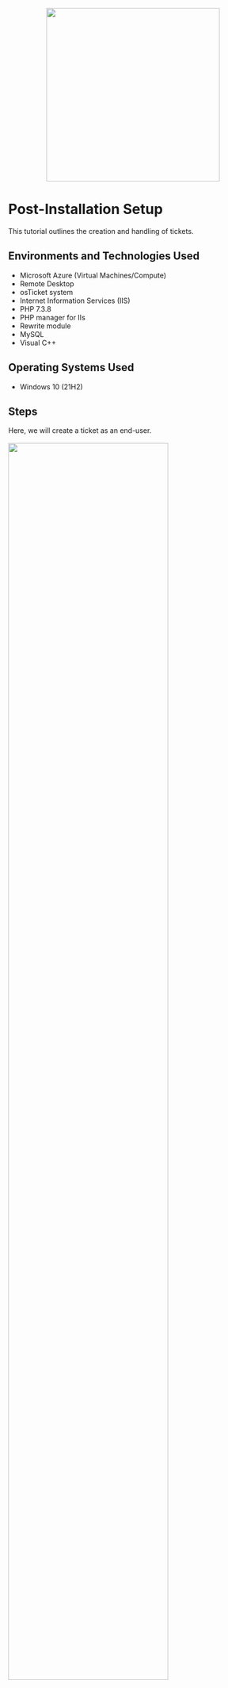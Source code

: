 <p align="center">
<img src="https://github.com/user-attachments/assets/0c9a5058-f465-477c-be11-3de15009f17b" height="350" width="350"
</p>

<h1>Post-Installation Setup</h1>
This tutorial outlines the creation and handling of tickets.<br />


<h2>Environments and Technologies Used</h2>

- Microsoft Azure (Virtual Machines/Compute)
- Remote Desktop
- osTicket system
- Internet Information Services (IIS)
- PHP 7.3.8
- PHP manager for IIs
- Rewrite module
- MySQL
- Visual C++

<h2>Operating Systems Used </h2>

- Windows 10</b> (21H2)

<h2>Steps</h2>

<p>
Here, we will create a ticket as an end-user. <br /> <br />
<img src="https://github.com/user-attachments/assets/704e1d7e-dccb-4491-897a-f3f716f493f6" height="80%" width="80%"/>
</p>
<br />



<p>
<p>Example end-user ticket. This ticket issue doesn't match the problem 100% correctly. This better represents the help desk environment where end-users may not always accurately categorize the problem they are dealing with. <br /> <br />
<img src="https://github.com/user-attachments/assets/c1130a3d-c852-4ecf-9e31-332ac3722fc1" height="80%" width="80%"/>
<img src="https://github.com/user-attachments/assets/1c909963-eb8a-4978-b059-12f2b0d8a713" height="80%" width="80%"/>
</p>
<br />



<p>
The ticket has been received from Karen. <br /> <br />
<img src="https://github.com/user-attachments/assets/3f435823-4dd1-471f-958f-2af18c49b529" height="80%" width="80%"/>
</p>
<br />



<p>
Observing the ticket status, priority and SLA compared to the ticket description. Changing the ticket to Sev-A. <br /> <br />
<img src="https://github.com/user-attachments/assets/c9d5d101-505e-48bf-8fe3-22bfd7d81634" height="80%" width="80%"/>
</p>
<br />


<p>
Help desk agent history of changes. <br /> <br />
<img src="https://github.com/user-attachments/assets/37801088-2131-4211-9de1-67b37d4bf89d" height="80%" width="80%"/>
</p>
<br />



<p>
Working the ticket as the appropriate help desk agent. <br /> <br />
<img src="https://github.com/user-attachments/assets/dfad6b17-90c7-4f6e-a380-3cf3ed6dc322" height="80%" width="80%"/>
</p>
<br />



<p>
Resolved and closed the ticket as a member of the online banking team. <br /> <br />
<img src="https://github.com/user-attachments/assets/04258eeb-e18b-4e6e-941b-ffa74cb34ec8" height="80%" width="80%"/>
</p>
<br />


























































